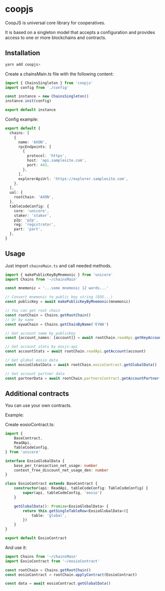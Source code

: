 # coopjs

CoopJS is universal core library for cooperatives.

It is based on a singleton model that accepts a configuration and provides access to one or more blockchains and contracts.

## Installation

```bash
yarn add coopjs>
```

Create a chainsMain.ts file with the following content:

```typescript
import { ChainsSingleton } from 'coopjs'
import config from './config'

const instance = new ChainsSingleton()
instance.init(config)

export default instance
```

Config example:

```typescript
export default {
  chains: [
    {
      name: 'AXON',
      rpcEndpoints: [
        {
          protocol: 'https',
          host: 'api.samplesite.com',
          port: 443,
        },
      ],
      explorerApiUrl: 'https://explorer.samplesite.com',
    },
  ],
  ual: {
    rootChain: 'AXON',
  },
  tableCodeConfig: {
    core: 'unicore',
    staker: 'staker',
    p2p: 'p2p',
    reg: 'registrator',
    part: 'part',
  },
}
```

## Usage

Just import `chainsMain.ts` and call needed methods.

```typescript
import { makePublicKeyByMnemonic } from 'unicore'
import Chains from '~/chainsMain'

const mnemonic = '...some mnemonic 12 words...'

// Convert mnemonic to public key string (EOS...)
const publicKey = await makePublicKeyByMnemonic(mnemonic)

// You can get root chain
const rootChain = Chains.getRootChain()
// Or by name
const eywaChain = Chains.getChainByName('EYWA')

// Get account name by publicKey
const {account_names: [account]} = await rootChain.readApi.getKeyAccounts(publicKey)

// Get account stats by eosjs-api
const accountStats = await rootChain.readApi.getAccount(account)

// Get global eosio data
const eosioGlobalData = await rootChain.eosioContract.getGlobalData()

// Get account partner data
const partnerData = await rootChain.partnersContract.getAccountPartner(account)
```

## Additional contracts

You can use your own contracts.

Example:

Create eosioContract.ts:
```typescript
import {
    BaseContract,
    ReadApi,
    TableCodeConfig,
} from 'unicore'

interface EosioGlobalData {
    base_per_transaction_net_usage: number
    context_free_discount_net_usage_den: number
}

class EosioContract extends BaseContract {
    constructor(api: ReadApi, tableCodeConfig: TableCodeConfig) {
        super(api, tableCodeConfig, 'eosio')
    }

    getGlobalData(): Promise<EosioGlobalData> {
        return this.getSingleTableRow<EosioGlobalData>({
            table: 'global',
        })
    }
}

export default EosioContract
```

And use it:
```typescript
import Chains from '~/chainsMain'
import EosioContract from '~/eosioContract'

const rootChain = Chains.getRootChain()
const eosioContract = rootChain.applyContract(EosioContract)

const data = await eosioContract.getGlobalData()
```
